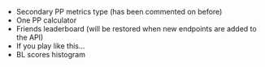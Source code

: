 - Secondary PP metrics type (has been commented on before)
- One PP calculator
- Friends leaderboard (will be restored when new endpoints are added to the API)
- If you play like this...
- BL scores histogram
